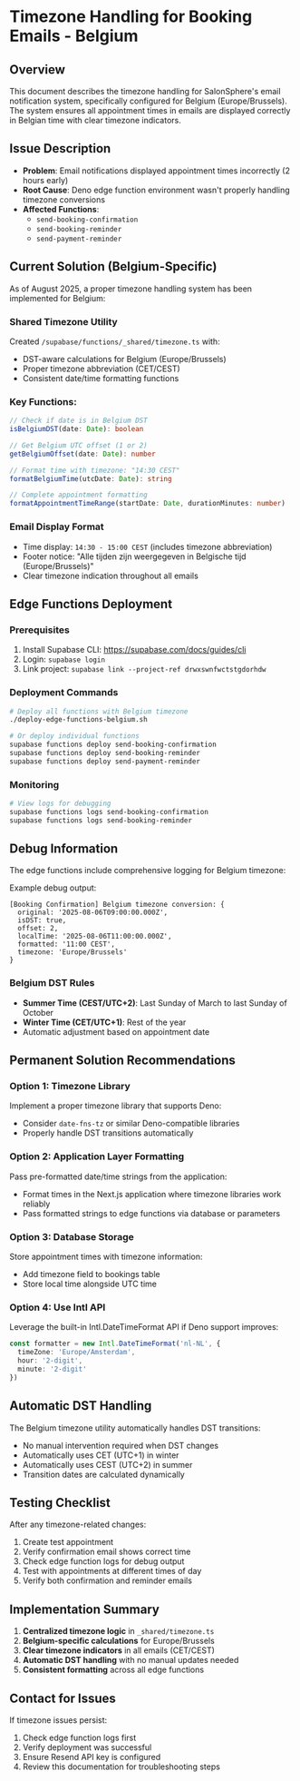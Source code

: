 # Timezone Handling for Booking Emails - Belgium

## Overview
This document describes the timezone handling for SalonSphere's email notification system, specifically configured for Belgium (Europe/Brussels). The system ensures all appointment times in emails are displayed correctly in Belgian time with clear timezone indicators.

## Issue Description
- **Problem**: Email notifications displayed appointment times incorrectly (2 hours early)
- **Root Cause**: Deno edge function environment wasn't properly handling timezone conversions
- **Affected Functions**: 
  - `send-booking-confirmation`
  - `send-booking-reminder`
  - `send-payment-reminder`

## Current Solution (Belgium-Specific)
As of August 2025, a proper timezone handling system has been implemented for Belgium:

### Shared Timezone Utility
Created `/supabase/functions/_shared/timezone.ts` with:
- DST-aware calculations for Belgium (Europe/Brussels)
- Proper timezone abbreviation (CET/CEST)
- Consistent date/time formatting functions

### Key Functions:
```typescript
// Check if date is in Belgium DST
isBelgiumDST(date: Date): boolean

// Get Belgium UTC offset (1 or 2)
getBelgiumOffset(date: Date): number

// Format time with timezone: "14:30 CEST"
formatBelgiumTime(utcDate: Date): string

// Complete appointment formatting
formatAppointmentTimeRange(startDate: Date, durationMinutes: number)
```

### Email Display Format
- Time display: `14:30 - 15:00 CEST` (includes timezone abbreviation)
- Footer notice: "Alle tijden zijn weergegeven in Belgische tijd (Europe/Brussels)"
- Clear timezone indication throughout all emails

## Edge Functions Deployment

### Prerequisites
1. Install Supabase CLI: https://supabase.com/docs/guides/cli
2. Login: `supabase login`
3. Link project: `supabase link --project-ref drwxswnfwctstgdorhdw`

### Deployment Commands
```bash
# Deploy all functions with Belgium timezone
./deploy-edge-functions-belgium.sh

# Or deploy individual functions
supabase functions deploy send-booking-confirmation
supabase functions deploy send-booking-reminder
supabase functions deploy send-payment-reminder
```

### Monitoring
```bash
# View logs for debugging
supabase functions logs send-booking-confirmation
supabase functions logs send-booking-reminder
```

## Debug Information
The edge functions include comprehensive logging for Belgium timezone:

Example debug output:
```
[Booking Confirmation] Belgium timezone conversion: {
  original: '2025-08-06T09:00:00.000Z',
  isDST: true,
  offset: 2,
  localTime: '2025-08-06T11:00:00.000Z',
  formatted: '11:00 CEST',
  timezone: 'Europe/Brussels'
}
```

### Belgium DST Rules
- **Summer Time (CEST/UTC+2)**: Last Sunday of March to last Sunday of October
- **Winter Time (CET/UTC+1)**: Rest of the year
- Automatic adjustment based on appointment date

## Permanent Solution Recommendations

### Option 1: Timezone Library
Implement a proper timezone library that supports Deno:
- Consider `date-fns-tz` or similar Deno-compatible libraries
- Properly handle DST transitions automatically

### Option 2: Application Layer Formatting
Pass pre-formatted date/time strings from the application:
- Format times in the Next.js application where timezone libraries work reliably
- Pass formatted strings to edge functions via database or parameters

### Option 3: Database Storage
Store appointment times with timezone information:
- Add timezone field to bookings table
- Store local time alongside UTC time

### Option 4: Use Intl API
Leverage the built-in Intl.DateTimeFormat API if Deno support improves:
```typescript
const formatter = new Intl.DateTimeFormat('nl-NL', {
  timeZone: 'Europe/Amsterdam',
  hour: '2-digit',
  minute: '2-digit'
})
```

## Automatic DST Handling
The Belgium timezone utility automatically handles DST transitions:
- No manual intervention required when DST changes
- Automatically uses CET (UTC+1) in winter
- Automatically uses CEST (UTC+2) in summer
- Transition dates are calculated dynamically

## Testing Checklist
After any timezone-related changes:
1. Create test appointment
2. Verify confirmation email shows correct time
3. Check edge function logs for debug output
4. Test with appointments at different times of day
5. Verify both confirmation and reminder emails

## Implementation Summary
1. **Centralized timezone logic** in `_shared/timezone.ts`
2. **Belgium-specific calculations** for Europe/Brussels
3. **Clear timezone indicators** in all emails (CET/CEST)
4. **Automatic DST handling** with no manual updates needed
5. **Consistent formatting** across all edge functions

## Contact for Issues
If timezone issues persist:
1. Check edge function logs first
2. Verify deployment was successful
3. Ensure Resend API key is configured
4. Review this documentation for troubleshooting steps